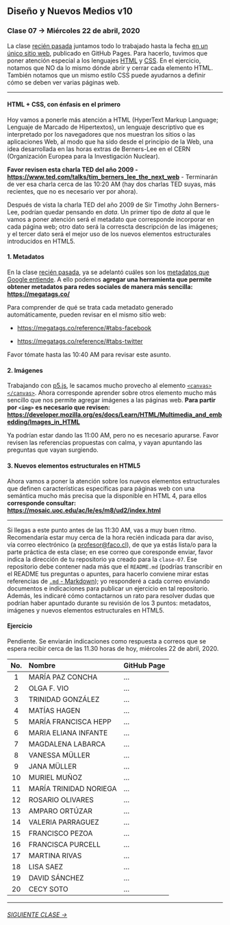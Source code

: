 ## Diseño y Nuevos Medios v10 

### Clase 07 → Miércoles 22 de abril, 2020

La clase [recién pasada](https://github.com/profesorfaco/dno037-2020/tree/gh-pages/clase-06) juntamos todo lo trabajado hasta la fecha [en un único sitio web](https://github.com/profesorfaco/dno037-2020/tree/gh-pages/clase-06#resultados), publicado en GitHub Pages. Para hacerlo, tuvimos que poner atención especial a los lenguajes [HTML](https://developer.mozilla.org/es/docs/Web/HTML) y [CSS](https://developer.mozilla.org/es/docs/Web/CSS). En el ejercicio, notamos que NO da lo mismo dónde abrir y cerrar cada elemento HTML. También notamos que un mismo estilo CSS puede ayudarnos a definir cómo se deben ver varias páginas web.

- - - - - - - - 

#### HTML + CSS, con énfasis en el primero

Hoy vamos a ponerle más atención a HTML (HyperText Markup Language; Lenguaje de Marcado de Hipertextos), un lenguaje descriptivo que es interpretado por los navegadores que nos muestran los sitios o las aplicaciones Web, al modo que ha sido desde el principio de la Web, una idea desarrollada en las horas extras de Berners-Lee en el CERN (Organización Europea para la Investigación Nuclear). 

**Favor revisen esta charla TED del año 2009 - https://www.ted.com/talks/tim_berners_lee_the_next_web** - Terminarán de ver esa charla cerca de las 10:20 AM (hay dos charlas TED suyas, más recientes, que no es necesario ver por ahora).

Después de vista la charla TED del año 2009 de Sir Timothy John Berners-Lee, podrían quedar pensando en *data*. Un primer tipo de *data* al que le vamos a poner atención será el metadato que corresponde incorporar en cada página web; otro dato será la correscta descripción de las imágenes; y el tercer dato será el mejor uso de los nuevos elementos estructurales introducidos en HTML5. 

#### 1. Metadatos

En la clase [recién pasada](https://github.com/profesorfaco/dno037-2020/tree/gh-pages/clase-06), ya se adelantó cuáles son los [metadatos que Google entiende](https://support.google.com/webmasters/answer/79812?hl=es). A ello podemos **agregar una herramienta que permite obtener metadatos para redes sociales de manera más sencilla: https://megatags.co/** 

Para comprender de qué se trata cada metadato generado automáticamente, pueden revisar en el mismo sitio web: 

- https://megatags.co/reference/#tabs-facebook

- https://megatags.co/reference/#tabs-twitter

Favor tómate hasta las 10:40 AM para revisar este asunto.

#### 2. Imágenes

Trabajando con [p5.js](https://p5js.org/es/), le sacamos mucho provecho al elemento [`<canvas></canvas>`](https://developer.mozilla.org/es/docs/Web/Guide/HTML/Canvas_tutorial). Ahora corresponde aprender sobre otros elemento mucho más sencillo que nos permite agregar imágenes a las páginas web. **Para partir por `<img>` es necesario que revisen: https://developer.mozilla.org/es/docs/Learn/HTML/Multimedia_and_embedding/Images_in_HTML**

Ya podrían estar dando las 11:00 AM, pero no es necesario apurarse. Favor revisen las referencias propuestas con calma, y vayan apuntando las preguntas que vayan surgiendo.

#### 3. Nuevos elementos estructurales en HTML5

Ahora vamos a poner la atención sobre los nuevos elementos estructurales que definen características específicas para páginas web con una semántica mucho más precisa que la disponible en HTML 4, para ellos **corresponde consultar: 
https://mosaic.uoc.edu/ac/le/es/m8/ud2/index.html**

- - - - - - - - - -

Si llegas a este punto antes de las 11:30 AM, vas a muy buen ritmo. Recomendaría estar muy cerca de la hora recién indicada para dar aviso, vía correo electrónico (a profesor@faco.cl), de que ya estás lista/o para la parte práctica de esta clase; en ese correo que coresponde enviar, favor indica la dirección de tu repositorio ya creado para la `clase-07`. Ese repositorio debe contener nada más que el `README.md` (podrías transcribir en el README tus preguntas o apuntes, para hacerlo conviene mirar estas referencias de [`.md` - Markdown](https://github.com/adam-p/markdown-here/wiki/Markdown-Cheatsheet)); yo responderé a cada correo enviando documentos e indicaciones para publicar un ejercicio en tal repositorio. Además, les indicaré cómo contactarnos un rato para resolver dudas que podrían haber apuntado durante su revisión de los 3 puntos: metadatos, imágenes y nuevos elementos estructurales en HTML5.

#### Ejercicio

Pendiente. Se enviarán indicaciones como respuesta a correos que se espera recibir cerca de las 11.30 horas de hoy, miércoles 22 de abril, 2020.

| No.   | Nombre               | GitHub Page        |
|:-----:|:---------------------|:-------------------|
| 1	    | MARÍA PAZ CONCHA       | … |
| 2    	| OLGA F. VIO            | … |
| 3	    | TRINIDAD GONZÁLEZ      | … |
| 4	    | MATÍAS HAGEN           | … |
| 5	    | MARÍA FRANCISCA HEPP   | … |
| 6	    | MARIA ELIANA INFANTE   | … |
| 7	    | MAGDALENA LABARCA      | … |
| 8	    | VANESSA MÜLLER         | …|
| 9	    | JANA MÜLLER            | … |
| 10	  | MURIEL MUÑOZ           | … |
| 11	  | MARÍA TRINIDAD NORIEGA | … |
| 12	  | ROSARIO OLIVARES       | … |
| 13	  | AMPARO ORTÚZAR         | … |
| 14	  | VALERIA PARRAGUEZ      | … |
| 15	  | FRANCISCO PEZOA        | … |
| 16	  | FRANCISCA PURCELL      | … |
| 17	  | MARTINA RIVAS          | … |
| 18	  | LISA SAEZ              | … |
| 19	  | DAVID SÁNCHEZ          | … |
| 20	  | CECY SOTO              | … |

- - - - - - - 

###### [SIGUIENTE CLASE →](https://github.com/profesorfaco/dno037-2020/tree/gh-pages/clase-08)
